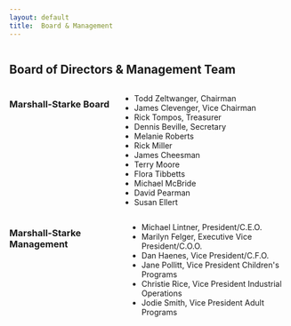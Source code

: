 ```yaml
---
layout: default
title:  Board & Management
---
```

<div class="twelve columns">
  <h2>Board of Directors &amp; Management Team</h2>
</div>

<div class="six columns">
  <h3 class="subheader">Marshall-Starke Board</h3>
  <ul>
    <li>Todd Zeltwanger, Chairman</li>
    <li>James Clevenger, Vice Chairman</li>
    <li>Rick Tompos, Treasurer</li>
    <li>Dennis Beville, Secretary</li>
    <li>Melanie Roberts</li>
    <li>Rick Miller</li>
    <li>James Cheesman</li>
    <li>Terry Moore</li>
    <li>Flora Tibbetts</li>
    <li>Michael McBride</li>
    <li>David Pearman</li>
    <li>Susan Ellert</li>
  </ul>
</div>

<div class="six columns">
  <h3 class="subheader">Marshall-Starke Management</h3>
  <ul>
    <li>Michael Lintner, President/C.E.O.</li>
    <li>Marilyn Felger, Executive Vice President/C.O.O.</li>
    <li>Dan Haenes, Vice President/C.F.O.</li>
    <li>Jane Pollitt, Vice President Children's Programs</li>
    <li>Christie Rice, Vice President Industrial Operations</li>
    <li>Jodie Smith, Vice President Adult Programs</li>
  </ul>
</div>
